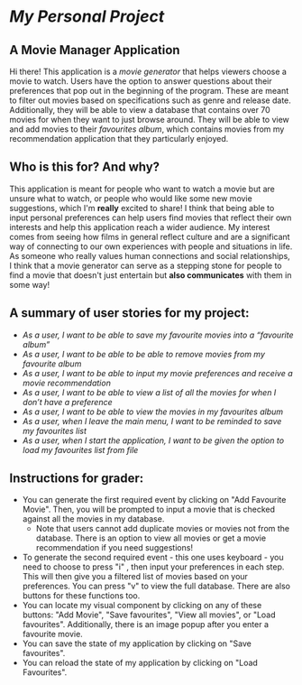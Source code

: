 # *My Personal Project*

## A Movie Manager Application

Hi there! This application is a *movie generator* that helps 
viewers choose a movie to watch. Users have the option to answer questions about their
preferences that pop out in the beginning of the program. 
These are meant to filter out movies based on specifications such as
genre and release date. Additionally, they will be able
to view a database that contains over 70 movies for when they want to just browse around. They will be
able to view and add movies to their *favourites album*, which contains movies from my 
recommendation application that they particularly enjoyed.

## Who is this for? And why?
This application is meant for people who want to watch a movie but are unsure what to watch, or 
people who would like some new movie suggestions, which I'm **really** excited to share!
I think that being able to input personal preferences can help users find movies that reflect their 
own interests and help this application reach a wider audience. My interest comes from 
seeing how films in general reflect culture and are a significant way of connecting to our own 
experiences with people and situations in life. As someone who really values human connections and 
social relationships, I think that a movie generator can serve as a stepping stone for people 
to find a movie that doesn't just entertain but **also communicates** with them in some way! 


## A summary of **user stories** for my project:

- *As a user, I want to be able to save my favourite movies
  into a “favourite album”*
- *As a user, I want to be able to be able to remove movies from my favourite album*
- *As a user, I want to be able to input my movie preferences and receive a movie recommendation*
- *As a user, I want to be able to view a list of all the movies
  for when I don’t have a preference*
- *As a user, I want to be able to view the movies in my favourites album*
- *As a user, when I leave the main menu, I want to be reminded to save my 
   favourites list*
- *As a user, when I start the application, I want to be given the option to load my favourites list
   from file*

## Instructions for grader:
- You can generate the first required event by clicking on "Add Favourite Movie". Then, you will be 
prompted to input a movie that is checked against all the movies in my database. 
  - Note that users cannot add duplicate movies or movies not from the 
  database. There is an option to view all movies or get a movie recommendation if you need suggestions!
- To generate the second required event - this one uses keyboard -  you need to choose to press "i" , 
then input your preferences in each step. This will then give you a filtered list of movies based on your 
preferences. You can press "v" to view the full database. There are also buttons for these functions too.
- You can locate my visual component by clicking on any of these buttons: "Add Movie", "Save favourites",
"View all movies", or "Load favourites". Additionally, there is an
image popup after you enter a favourite movie.
- You can save the state of my application by clicking on "Save favourites".
- You can reload the state of my application by clicking on "Load Favourites".

